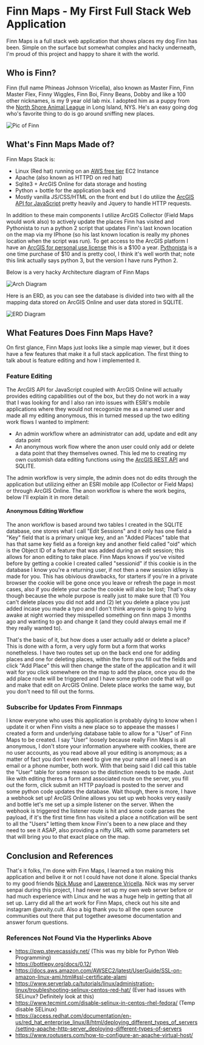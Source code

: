 # Finn Maps - My First Full Stack Web Application

Finn Maps is a full stack web application that shows places my dog Finn has been. Simple on the surface but somewhat complex and hacky underneath, I'm proud of this project and happy to share it with the world. 

## Who is Finn?

Finn (full name Phineas Johnson Vricella), also known as Master Finn, Finn Master Flex, Finny Wiggles, Finn Boi, Finny Beans, Dobby and like a 100 other nicknames, is my 9 year old lab mix. I adopted him as a puppy from the [North Shore Animal League](https://www.animalleague.org/) in Long Island, NYS. He's an easy going dog who's favorite thing to do is go around sniffing new places. 

![Pic of Finn](https://github.com/cvricella2/finnmaps/blob/main/images/finn%20couch.jpg)

## What's Finn Maps Made of? 

Finn Maps Stack is:

- Linux (Red hat) running on an [AWS free tier](https://aws.amazon.com/free/?all-free-tier.sort-by=item.additionalFields.SortRank&all-free-tier.sort-order=asc&awsf.Free%20Tier%20Types=*all&awsf.Free%20Tier%20Categories=*all) EC2 Instance
- Apache (also known as HTTPD on red hat)
- Sqlite3 + ArcGIS Online for data storage and hosting
- Python + bottle for the application back end
- Mostly vanilla JS/CSS/HTML on the front end but I do utilize the [ArcGIS API for JavaScript](https://developers.arcgis.com/javascript/latest/) pretty heavily and Jquery to handle HTTP requests. 

In addition to these main components I utilize ArcGIS Collector (Field Maps would work also) to actively update the places Finn has visited and Pythonista to run a python 2 script that updates Finn's last known location on the map via my IPhone (so his last known location is really my phones location when the script was run). To get access to the ArcGIS platform I have an [ArcGIS for personal use license](https://www.esri.com/en-us/arcgis/products/arcgis-for-personal-use/buy) this is a $100 a year. [Pythonista](http://omz-software.com/pythonista/) is a one time purchase of $10 and is pretty cool, I think it's well worth that; note this link actually says python 3, but the version I have runs Python 2.   

Below is a very hacky Architecture diagram of Finn Maps

![Arch Diagram](https://github.com/cvricella2/finnmaps/blob/main/images/Finn%20Maps%20Architecture.png)

Here is an ERD, as you can see the database is divided into two with all the mapping data stored on ArcGIS Online and user data stored in SQLITE.

![ERD Diagram](https://github.com/cvricella2/finnmaps/blob/main/images/Finn%20Maps%20ERD.png)

## What Features Does Finn Maps Have?

On first glance, Finn Maps just looks like a simple map viewer, but it does have a few features that make it a full stack application. The first thing to talk about is feature editing and how I implemented it. 

### Feature Editing

The ArcGIS  API for JavaScript coupled with ArcGIS Online will actually provides editing capabilities out of the box, but they do not work in a way that I was looking for and I also ran into issues with ESRI's mobile applications where they would not recogonize me as a named user and made all my editing anonymous, this in turned messed up the two editing work flows I wanted to implment:

- An admin workflow where an administrator can add, update and edit any data point
- An anonymous work flow where the anon user could only add or delete a data point that they themselves owned. This led me to creating my own customish data editing functions using the [ArcGIS REST API](https://developers.arcgis.com/rest/) and SQLITE.

The admin workflow is very simple, the admin does not do edits through the application but utilizing either an ESRI mobile app (Collector or Field Maps) or through ArcGIS Online. The anon workflow is where the work begins, below I'll explain it in more detail:

#### Anonymous Editing Workflow

The anon workflow is based around two tables I created in the SQLITE database, one stores what I call "Edit Sessions" and it only has one field a "Key" field that is a primary unique key, and an "Added Places" table that has that same key field as a foreign key and another field called "oid" which is the Object ID of a feature that was added during an edit session; this allows for anon editing to take place. Finn Maps knows if you've visited before by getting a cookie I created called "sessionid" if this cookie is in the database I know you're a returning user, if not then a new session id/key is made for you. This has obivious drawbacks, for starters if you're in a private browser the cookie will be gone once you leave or refresh the page in most cases, also if you delete  your cache the cookie will also be lost; That's okay though because the whole purpose is really just to make sure that (1) You can't delete places you did not add and (2) let you delete a place you just added incase you made a typo and I don't think anyone is going to lying awake at night worried they misspelled something on finn maps 3 months ago and wanting to go and change it (and they could always email me if they really wanted to). 

That's the basic of it, but how does a user actually add or delete a place? This is done with a form, a very ugly form but a form that works nonetheless. I have two routes set up on the back end one for adding places and one for deleting places, within the form you fill out the fields and click "Add Place" this will then change the state of the application and it will wait for you click somewhere on the map to add the place, once you do the add place route will be triggered and I have some python code that will go and make that edit on ArcGIS Online. Delete place works the same way, but you don't need to fill out the forms.

### Subscribe for Updates From Finnmaps

I know everyone who uses this application is probably dying to know when I update it or when Finn visits a new place so to appease the masses I created a form and underlying database table to allow for a "User" of Finn Maps to be created. I say "User" loosely because really Finn Maps is all anonymous, I don't store your information anywhere with cookies, there are no user accounts, as you read above all your editing is anonymous; as a matter of fact you don't even need to give me your name all I need is an email or a phone number, both work. With that being said I did call this table the "User" table for some reason so the distinction needs to be made. Just like with editing theres a form and associated route on the server, you fill out the form, click submit an HTTP payload is posted to the server and some python code updates the database. Wait though, there is more, I have a webhook set up! ArcGIS Online allows you set up web hooks very easily and bottle let's me set up a simple listener on the server. When the webhook is triggered the listener route is hit and some code parses the payload, if it's the first time finn has visited a place a notification will be sent to all the "Users" letting them know Finn's been to a new place and they need to see it ASAP, also providing a nifty URL with some parameters set that will bring you to that exact place on the map.

## Conclusion and References

That's it folks, I'm done with Finn Maps, I learned a ton making this application and belive it or not I could have not done it alone. Special thanks to my good friends [Nick Muse](https://nickmuse.com/) and [Lawerence Vricella](https://www.anxietycult.com/). Nick was my server senpai during this project, I had never set up my own web server before or had much experience with Linux and he was a huge help in getting that all set up. Larry did all the art work for Finn Maps, check out his site and instagram @anxity.cult. Also a big thank you to all the open source communities out there that put together awesome documentation and answer forum questions. 

### References Not Found Via the Hyperlinks Above

- https://pwp.stevecassidy.net/ (This was my bible for Python Web Programming)
- https://bottlepy.org/docs/0.12/
- https://docs.aws.amazon.com/AWSEC2/latest/UserGuide/SSL-on-amazon-linux-ami.html#ssl-certificate-alami
- https://www.serverlab.ca/tutorials/linux/administration-linux/troubleshooting-selinux-centos-red-hat/ (Ever had issues with SELinux? Definitely look at this)
- https://www.tecmint.com/disable-selinux-in-centos-rhel-fedora/ (Temp disable SELinux)
- https://access.redhat.com/documentation/en-us/red_hat_enterprise_linux/8/html/deploying_different_types_of_servers/setting-apache-http-server_deploying-different-types-of-servers
- https://www.rootusers.com/how-to-configure-an-apache-virtual-host/
